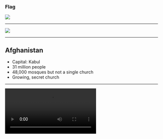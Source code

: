 ### Flag

![](https://upload.wikimedia.org/wikipedia/commons/0/02/Flag_of_Afghanistan_%28alternative_version%29.svg)

---

![](https://upload.wikimedia.org/wikipedia/commons/1/19/Afghanistan_%28orthographic_projection%29.svg)

---

## Afghanistan

-   Capital: Kabul
-   31 million people
-   48,000 mosques but not a single church
-   Growing, secret church

---

![](https://f000.backblazeb2.com/file/ccw-prayer/afghanistan.mp4)

